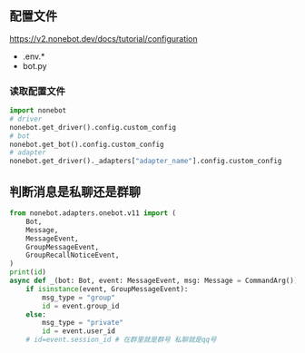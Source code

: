 ## 配置文件

https://v2.nonebot.dev/docs/tutorial/configuration

- .env.\*
- bot.py

### 读取配置文件

```python
import nonebot
# driver
nonebot.get_driver().config.custom_config
# bot
nonebot.get_bot().config.custom_config
# adapter
nonebot.get_driver()._adapters["adapter_name"].config.custom_config
```

## 判断消息是私聊还是群聊

```python
from nonebot.adapters.onebot.v11 import (
    Bot,
    Message,
    MessageEvent,
    GroupMessageEvent,
    GroupRecallNoticeEvent,
)
print(id)
async def _(bot: Bot, event: MessageEvent, msg: Message = CommandArg()):
    if isinstance(event, GroupMessageEvent):
        msg_type = "group"
        id = event.group_id
    else:
        msg_type = "private"
        id = event.user_id
    # id=event.session_id # 在群里就是群号 私聊就是qq号
```
